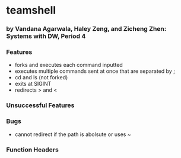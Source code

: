 # teamshell
### by Vandana Agarwala, Haley Zeng, and Zicheng Zhen: Systems with DW, Period 4

### Features
* forks and executes each command inputted
* executes multiple commands sent at once that are separated by ;
* cd and ls (not forked)
* exits at SIGINT
* redirects > and <

### Unsuccessful Features


### Bugs
* cannot redirect if the path is abolsute or uses ~ 

### Function Headers